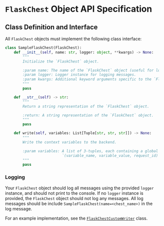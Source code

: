 # `FlaskChest` Object API Specification

## Class Definition and Interface
All `FlaskChest` objects must implement the following class interface:

```python
class SampleFlaskChest(FlaskChest):
    def __init__(self, name: str, logger: object, **kwargs) -> None:
        """
        Initialize the `FlaskChest` object.

        :param name: The name of the `FlaskChest` object (useful for logging).
        :param logger: Logger instance for logging messages.
        :param kwargs: Additional keyword arguments specific to the `FlaskChest` object.
        """
        pass

    def __str__(self) -> str:
        """
        Return a string representation of the `FlaskChest` object.

        :return: A string representation of the `FlaskChest` object.
        """
        pass

    def write(self, variables: List[Tuple[str, str, str]]) -> None:
        """
        Write the context variables to the backend.

        :param variables: A list of 3-tuples, each containing a global context variable of the form
                          `(variable_name, variable_value, request_id)`.
        """
        pass
```

### Logging
Your `FlaskChest` object should log all messages using the provided `logger` instance, and should not print to the console. If no `logger` instance is provided, the `FlaskChest` object should not log any messages. All log messages should be include `SampleFlaskChest(name=<chest_name>)` in the log message.

For an example implementation, see the [`FlaskChestCustomWriter`](https://github.com/peter-w-bryant/Flask-Chest/blob/main/flask-chest/flask_chest/chests/custom.py) class.